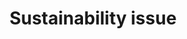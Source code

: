 ---
title: 'Sustainability issue'
field: 'is.focus.sustainIssue'
slug: 'is-focus-sustainissue'
description: 'Specific sustainability issue(s) covered in the resource'
comment: 'Select from control list'
required: False
vocabulary: 'vocabulary.txt'
module: 'Scope'
cluster: 'Global'
policy: 'Controlled value. Multi select from control list.'
layout: 'home'
---